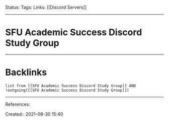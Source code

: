 Status: 
Tags: 
Links: [[Discord Servers]]
___
# SFU Academic Success Discord Study Group









___
# Backlinks
```dataview
list from [[SFU Academic Success Discord Study Group]] AND !outgoing([[SFU Academic Success Discord Study Group]])
```
___
References:

Created:: 2021-08-30 15:40
